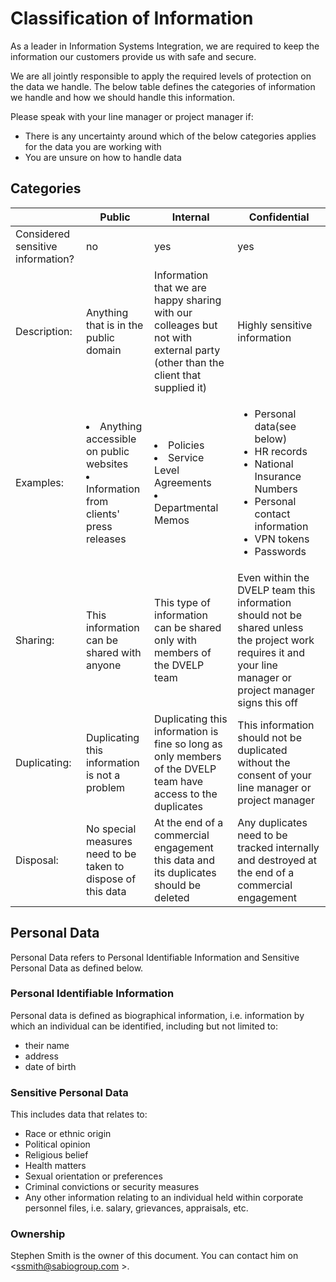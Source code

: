 # Classification of Information

As a leader in Information Systems Integration, we are required to keep the
information our customers provide us with safe and secure.

We are all jointly responsible to apply the required levels of
protection on the data we handle. The below table defines the categories of
information we handle and how we should handle this information.

Please speak with your line manager or project manager if:

- There is any uncertainty around which of the below categories applies for the data you are working with
- You are unsure on how to handle data

## Categories

|                                   | Public                                                                                           | Internal                                                                                                                      | Confidential                                                                                                                                                               |
| --------------------------------- | ------------------------------------------------------------------------------------------------ | ----------------------------------------------------------------------------------------------------------------------------- | -------------------------------------------------------------------------------------------------------------------------------------------------------------------------- |
| Considered sensitive information? | no                                                                                               | yes                                                                                                                           | yes                                                                                                                                                                        |
| Description:                      | Anything that is in the public domain                                                            | Information that we are happy sharing with our colleages but not with external party (other than the client that supplied it) | Highly sensitive information                                                                                                                                               |
| Examples:                         | <li>Anything accessible on public websites</li><li>Information from clients' press releases</li> | <li>Policies</li><li>Service Level Agreements</li><li>Departmental Memos</li>                                                 | <ul><li>Personal data(see below)</li><li>HR records</li><li>National Insurance Numbers</li><li>Personal contact information</li><li>VPN tokens</li><li>Passwords</li></ul> |
| Sharing:                          | This information can be shared with anyone                                                       | This type of information can be shared only with members of the DVELP team                                                    | Even within the DVELP team this information should not be shared unless the project work requires it and your line manager or project manager signs this off               |
| Duplicating:                      | Duplicating this information is not a problem                                                    | Duplicating this information is fine so long as only members of the DVELP team have access to the duplicates                  | This information should not be duplicated without the consent of your line manager or project manager                                                                      |
| Disposal:                         | No special measures need to be taken to dispose of this data                                     | At the end of a commercial engagement this data and its duplicates should be deleted                                          | Any duplicates need to be tracked internally and destroyed at the end of a commercial engagement                                                                           |

## Personal Data

Personal Data refers to Personal Identifiable Information and Sensitive Personal
Data as defined below.

### Personal Identifiable Information

Personal data is defined as biographical information, i.e. information by which an individual can be identified, including but not limited to:

- their name
- address
- date of birth

### Sensitive Personal Data

This includes data that relates to:

- Race or ethnic origin
- Political opinion
- Religious belief
- Health matters
- Sexual orientation or preferences
- Criminal convictions or security measures
- Any other information relating to an individual held within corporate personnel files, i.e. salary, grievances, appraisals, etc.

### Ownership

Stephen Smith is the owner of this document. You can contact him on
<ssmith@sabiogroup.com >.
